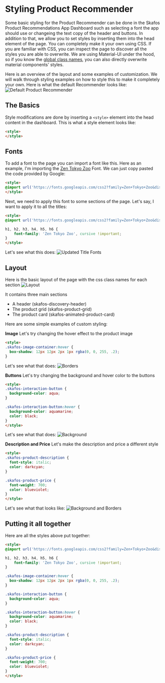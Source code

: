 # Styling Product Recommender

Some basic styling for the Product Recommender can be done in the Skafos Product Recommendations App Dashboard such as selecting a font the app should use or changeing the text copy of the header and buttons. In addition to that, we allow you to set styles by inserting them into the head element of the page. You can completely make it your own using CSS. If you are familiar with CSS, you can inspect the page to discover all the styles you are able to overwrite. We are using Material-UI under the hood, so if you know the [global class names](https://mui.com/customization/how-to-customize/#5-global-css-override), you can also directly overwrite material components' styles.

Here is an overview of the layout and some examples of customization. We will walk through styling examples on how to style this to make it completely your own. Here is what the default Recommender looks like:
![Default Product Recommender](app-overview.png)

## The Basics
Style modifications are done by inserting a `<style>` element into the head content in the dashboard. This is what a style element looks like:

```html
<style>
</style>
```

## Fonts
To add a font to the page you can import a font like this. Here as an example, I'm importing the [Zen Tokyo Zoo](https://fonts.google.com/specimen/Zen+Tokyo+Zoo) Font. We can just copy pasted the code provided by Google:

```html
<style>
@import url('https://fonts.googleapis.com/css2?family=Zen+Tokyo+Zoo&display=swap');
</style>
```

Next, we need to apply this font to some sections of the page. Let's say, I want to apply it to all the titles:

```html
<style>
@import url('https://fonts.googleapis.com/css2?family=Zen+Tokyo+Zoo&display=swap');

h1, h2, h3, h4, h5, h6 {
    font-family: 'Zen Tokyo Zoo', cursive !important;
}
</style>
```

Let's see what this does:
![Updated Title Fonts](title-change.png)


## Layout

Here is the basic layout of the page with the css class names for each section
![Layout](./css-layout.png)

It contains three main sections
- A header (skafos-discovery-header)
- The product grid (skafos-product-grid)
- The product card (skafos-animated-product-card)

Here are some simple examples of custom styling:

**Image**
Let's try changing the hover effect to the product image

```html
<style>
.skafos-image-container:hover {
  box-shadow: 12px 12px 2px 1px rgba(0, 0, 255, .2);
}
```

Let's see what that does:
![Borders](./image-hover.png) 

**Buttons**
Let's try changing the background and hover color to the buttons

```html
<style>
.skafos-interaction-button {
  background-color: aqua;
}

.skafos-interaction-button:hover {
  background-color: aquamarine;
  color: black;
}
</style>
```
Let's see what that does:
![Background](./button-hover.png)

**Description and Price**
Let's make the description and price a different style

```html
<style>
.skafos-product-description {
  font-style: italic;
  color: darkcyan;
}

.skafos-product-price {
  font-weight: 700;
  color: blueviolet;
}
</style>
```

Let's see what that looks like:
![Background and Borders](./description-price.png)

## Putting it all together
Here are all the styles above put together:
```html
<style>
@import url('https://fonts.googleapis.com/css2?family=Zen+Tokyo+Zoo&display=swap');

h1, h2, h3, h4, h5, h6 {
    font-family: 'Zen Tokyo Zoo', cursive !important;
}

.skafos-image-container:hover {
  box-shadow: 12px 12px 2px 1px rgba(0, 0, 255, .2);
}

.skafos-interaction-button {
  background-color: aqua;
}

.skafos-interaction-button:hover {
  background-color: aquamarine;
  color: black;
}

.skafos-product-description {
  font-style: italic;
  color: darkcyan;
}

.skafos-product-price {
  font-weight: 700;
  color: blueviolet;
}
</style>
```

